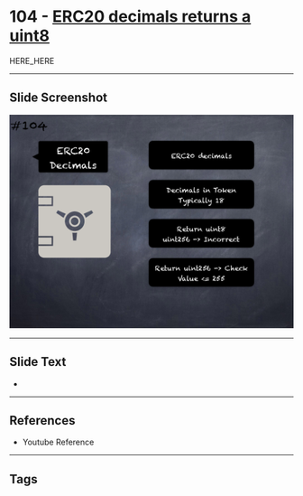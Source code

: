 # 104 - [ERC20 decimals returns a uint8](ERC20%20decimals%20returns%20a%20uint8.md)

HERE_HERE

___
## Slide Screenshot
![0104.png](../images/pitfalls_and_best_practices201/104.png)
___
## Slide Text
- 
___
## References
- Youtube Reference
___
## Tags
